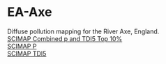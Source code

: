 # EA-Axe
Diffuse pollution mapping for the River Axe, England.   
[SCIMAP Combined p and TDI5 Top 10%](https://simreaney.github.io/EA-Axe/webMapping/combinedScores/)  
[SCIMAP P](https://simreaney.github.io/EA-Axe/SCIMAP-P/)  
[SCIMAP TDI5](https://simreaney.github.io/EA-Axe/SCIMAP-TDI5/)  
